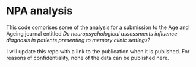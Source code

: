 # NPA analysis

This code comprises some of the analysis for a submission to the Age and Ageing journal entitled *Do neuropsychological assessments influence diagnosis in patients presenting to memory clinic settings?*

I will update this repo with a link to the publication when it is published. For reasons of confidentiality, none of the data can be published here. 
